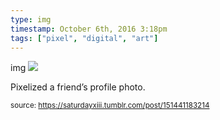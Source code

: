 ```yaml
---
type: img
timestamp: October 6th, 2016 3:18pm
tags: ["pixel", "digital", "art"]
---
```

img
<img src="https://saturdayxiii.github.io/media/151441183214.png"/>
                                                                                          
Pixelized a friend’s profile photo.
 
                                    
                
                
                
                
                                
<small>source: https://saturdayxiii.tumblr.com/post/151441183214</small>